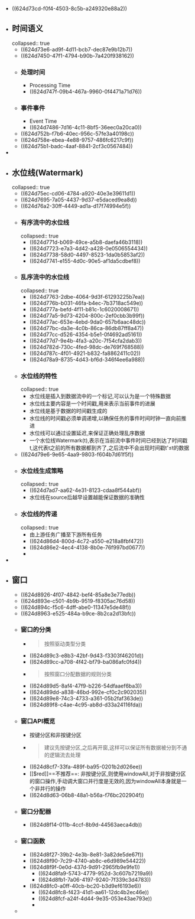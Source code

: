 - ((624d73cd-f0f4-4503-8c5b-a249320e88a2))
- ## 时间语义
  collapsed:: true
	- ((624d73e6-ad9f-4d11-bcb7-dec87e9b12b7))
	- ((624d7450-47f1-4794-b90b-7a420f938162))
	- ### 处理时间
		- Processing Time
		- ((624d747f-09b4-467a-9960-0f4471a71d76))
	- ### 事件事件
		- Event Time
		- ((624d7486-7d16-4c11-8bf5-36eec0a20ca0))
	- ((624d752b-f7b6-40ec-956c-57fe3a40198c))
	- ((624d758e-ebea-4e88-9757-486fc6217c9f))
	- ((624d75b1-badc-4aaf-8841-2cf3c0567484))
-
- ## 水位线(Watermark)
  collapsed:: true
	- ((624d75ec-cd06-4784-a920-40e3e39611d1))
	- ((624d7695-7a05-4437-9d37-e5daced9ea8d))
	- ((624d76a2-30ff-4449-ad1a-d17f74994e5f))
	- ### 有序流中的水位线
	  collapsed:: true
		- ((624d771d-b069-49ce-a5b8-daefa46b3118))
		- ((624d7723-e7a3-4d42-a428-0e0506554434))
		- ((624d7738-58d0-4497-8523-1da0b5853af2))
		- ((624d7741-e155-4d0c-90e5-af1da5cdbef8))
	- ### 乱序流中的水位线
	  collapsed:: true
		- ((624d7763-2dbe-4064-9d3f-61293225b7ea))
		- ((624d776b-b031-46fa-b4ec-7b3718ac549e))
		- ((624d777a-befd-4f11-b81c-1c6020008671))
		- ((624d77a5-9d73-4204-800c-2ef0cbb3b99f))
		- ((624d77ac-653e-4ebd-9da0-657b6aac48dc))
		- ((624d77bc-da3e-4c0b-86ca-86db87ff8a47))
		- ((624d77cc-d526-4354-b5e1-0f4692ad5161))
		- ((624d77d7-9e4b-4fa3-a20c-7f54cfa2dab3))
		- ((624d782d-730c-4fed-98dc-de769f768588))
		- ((624d787c-4f01-4921-b832-fa8862411c02))
		- ((624d78a9-8735-4d43-bf6d-346f4ee6a988))
	- ### 水位线的特性
	  collapsed:: true
		- 水位线是插入到数据流中的一个标记,可以认为是一个特殊数据
		- 水位线主要内容是一个时间戳,用来表示当前事件的进展
		- 水位线是基于数据的时间戳生成的
		- 水位线的时间戳必须单调递增,以确保任务的事件时间时钟一直向前推进
		- 水位线可以通过设置延迟,来保证正确处理乱序数据
		- 一个水位线Watermark(t),表示在当前流中事件时间已经到达了时间戳t,这代表t之前的所有数据都到齐了,之后流中不会出现时间戳t'≤t的数据
	- ((624d79e6-9e65-4aa9-9803-f604b7d61f5f))
	- ### 水位线生成策略
	  collapsed:: true
		- ((624d7ad7-aa62-4e31-8123-cdaa8f544abf))
		- 水位线在source后越早设置越能保证数据的准确性
	- ### 水位线的传递
	  collapsed:: true
		- 由上游任务广播至下游所有任务
		- ((624d86d4-800d-4c72-a550-e218a8fbf472))
		- ((624d86e2-4ec4-4138-8b0e-76f997bd0677))
		-
-
- ## 窗口
	- ((624d8926-4f07-4842-bef4-85a8e3e77edb))
	- ((624d893e-c501-4b9b-9519-f8305ac76d58))
	- ((624d894c-f5c6-4dff-abe0-11347e5de48f))
	- ((624d8963-e525-484a-b9ce-8b2ca2d13bfc))
	- ### 窗口的分类
		- > 按照驱动类型分类
		- ((624d89c3-e8b3-42bf-9d43-f3303f46201d))
		- ((624d89cc-a708-4f42-bf79-ba086afc0fd4))
		- > 按照窗口分配数据的规则分类
		- ((624d89d5-8af4-47f9-b226-54dfaaef6ba3))
		- ((624d89dd-a838-46bd-992e-cf0c2c902035))
		- ((624d89e8-74c3-4733-a361-05b2faf363de))
		- ((624d89f8-c4ae-4c95-ab8d-d33a24116fda))
	- ### 窗口API概览
		- 按键分区和非按键分区
		- > 建议先按键分区,之后再开窗,这样可以保证所有数据被分到不通的逻辑流去处理
		- ((624d8cf7-33fa-489f-ba95-0201b2d026ee))
		- [[$red]]==不推荐==: 非按键分区,则使用windowAll,对于非按键分区的窗口操作,手动调大窗口并行度是无效的,因为windowAll本身就是一个非并行的操作
		- ((624d8d63-06b8-48a1-b56a-f76bc202904f))
	- ### 窗口分配器
		- ((624d8f14-011b-4ccf-8b9d-44563aeca4db))
	- ### 窗口函数
		- ((624d8f27-39b2-4e3b-8e81-3a82de5de67f))
		- ((624d8f90-7c29-4740-ab8c-e6d989e54422))
		- ((624d8f9f-0e0d-437d-9d91-2965fb9e9fe1))
			- ((624d8fa9-5743-4779-952d-3c607b7219a9))
			- ((624d8fb1-7a06-4197-9240-7f339c3d4783))
		- ((624d8fc0-a0ff-40cb-bc20-b3d9ef6193e6))
			- ((624d8fc8-f423-41d1-aa61-12dc4b2ec46e))
			- ((624d8fcf-a24f-4d44-9e35-053e43ae793e))
			-
	-